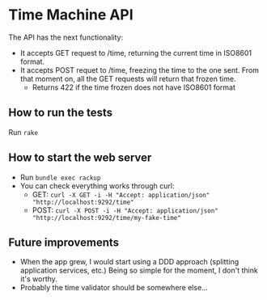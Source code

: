 # Time Machine API
The API has the next functionality:
* It accepts GET request to /time, returning the current time in ISO8601 format.
* It accepts POST requet to /time, freezing the time to the one sent. From that moment on, all the GET requests will return that frozen time.
    * Returns 422 if the time frozen does not have ISO8601 format

## How to run the tests
Run `rake`

## How to start the web server
* Run `bundle exec rackup`
* You can check everything works through curl:
    * GET: `curl -X GET -i -H "Accept: application/json" "http://localhost:9292/time"`
    * POST: `curl -X POST -i -H "Accept: application/json" "http://localhost:9292/time/my-fake-time"`

## Future improvements
* When the app grew, I would start using a DDD approach (splitting application services, etc.) Being so simple for the moment, I don't think it's worthy.
* Probably the time validator should be somewhere else...